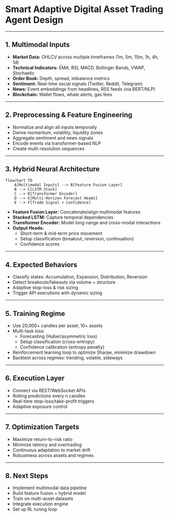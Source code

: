 # Smart Adaptive Digital Asset Trading Agent Design

---

## 1. Multimodal Inputs

- **Market Data:** OHLCV across multiple timeframes (1m, 5m, 15m, 1h, 4h, 1d)
- **Technical Indicators:** EMA, RSI, MACD, Bollinger Bands, VWAP, Stochastic
- **Order Book:** Depth, spread, imbalance metrics
- **Sentiment:** Real-time social signals (Twitter, Reddit, Telegram)
- **News:** Event embeddings from headlines, RSS feeds (via BERT/NLP)
- **Blockchain:** Wallet flows, whale alerts, gas fees

---

## 2. Preprocessing & Feature Engineering

- Normalize and align all inputs temporally
- Derive momentum, volatility, liquidity zones
- Aggregate sentiment and news signals
- Encode events via transformer-based NLP
- Create multi-resolution sequences

---

## 3. Hybrid Neural Architecture

```mermaid
flowchart TD
    A[Multimodal Inputs] --> B[Feature Fusion Layer]
    B --> C[LSTM Stack]
    C --> D[Transformer Encoder]
    D --> E[Multi-Horizon Forecast Heads]
    E --> F[Trade Signal + Confidence]
```

- **Feature Fusion Layer:** Concatenate/align multimodal features
- **Stacked LSTM:** Capture temporal dependencies
- **Transformer Encoder:** Model long-range and cross-modal interactions
- **Output Heads:**  
  - Short-term & mid-term price movement  
  - Setup classification (breakout, reversion, continuation)  
  - Confidence scores

---

## 4. Expected Behaviors

- Classify states: Accumulation, Expansion, Distribution, Reversion
- Detect breakouts/fakeouts via volume + structure
- Adaptive stop-loss & risk sizing
- Trigger API executions with dynamic sizing

---

## 5. Training Regime

- Use 20,000+ candles per asset, 10+ assets
- Multi-task loss:  
  - Forecasting (Huber/asymmetric loss)  
  - Setup classification (cross-entropy)  
  - Confidence calibration (entropy penalty)
- Reinforcement learning loop to optimize Sharpe, minimize drawdown
- Backtest across regimes: trending, volatile, sideways

---

## 6. Execution Layer

- Connect via REST/WebSocket APIs
- Rolling predictions every n candles
- Real-time stop-loss/take-profit triggers
- Adaptive exposure control

---

## 7. Optimization Targets

- Maximize return-to-risk ratio
- Minimize latency and overtrading
- Continuous adaptation to market drift
- Robustness across assets and regimes

---

## 8. Next Steps

- Implement multimodal data pipeline
- Build feature fusion + hybrid model
- Train on multi-asset datasets
- Integrate execution engine
- Set up RL tuning loop